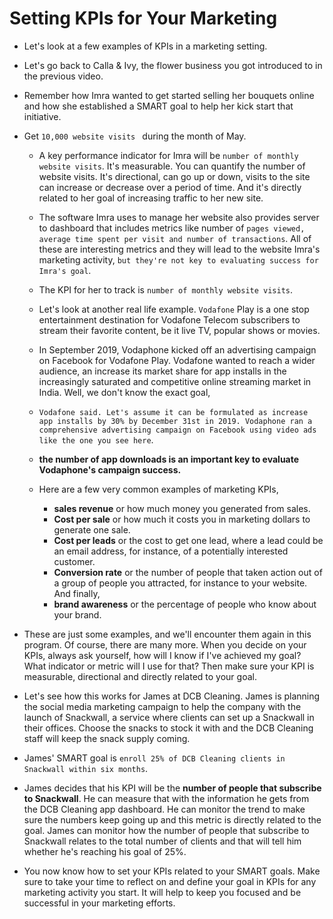 # Setting KPIs for Your Marketing

- Let's look at a few examples of KPIs in a marketing setting.
- Let's go back to Calla & Ivy, the flower business you got introduced to in the previous video.
- Remember how Imra wanted to get started selling her bouquets online and how she established a SMART goal to help her kick start that initiative.
- Get `10,000 website visits ` during the month of May.

  - A key performance indicator for Imra will be `number of monthly website visits`. It's measurable. You can quantify the number of website visits. It's directional, can go up or down, visits to the site can increase or decrease over a period of time. And it's directly related to her goal of increasing traffic to her new site.
  - The software Imra uses to manage her website also provides server to dashboard that includes metrics like number of `pages viewed, average time spent per visit and number of transactions`. All of these are interesting metrics and they will lead to the website Imra's marketing activity, `but they're not key to evaluating success for Imra's goal`.
  - The KPI for her to track is `number of monthly website visits`.

  - Let's look at another real life example. `Vodafone` Play is a one stop entertainment destination for Vodafone Telecom subscribers to stream their favorite content, be it live TV, popular shows or movies.
  - In September 2019, Vodaphone kicked off an advertising campaign on Facebook for Vodafone Play. Vodafone wanted to reach a wider audience, an increase its market share for app installs in the increasingly saturated and competitive online streaming market in India. Well, we don't know the exact goal,
  - `Vodafone said. Let's assume it can be formulated as increase app installs by 30% by December 31st in 2019. Vodaphone ran a comprehensive advertising campaign on Facebook using video ads like the one you see here`.

  - **the number of app downloads is an important key to evaluate Vodaphone's campaign success.**

  - Here are a few very common examples of marketing KPIs,
    - **sales revenue** or how much money you generated from sales.
    - **Cost per sale** or how much it costs you in marketing dollars to generate one sale.
    - **Cost per leads** or the cost to get one lead, where a lead could be an email address, for instance, of a potentially interested customer.
    - **Conversion rate** or the number of people that taken action out of a group of people you attracted, for instance to your website. And finally,
    - **brand awareness** or the percentage of people who know about your brand.

- These are just some examples, and we'll encounter them again in this program. Of course, there are many more. When you decide on your KPIs, always ask yourself, how will I know if I've achieved my goal? What indicator or metric will I use for that? Then make sure your KPI is measurable, directional and directly related to your goal.

- Let's see how this works for James at DCB Cleaning. James is planning the social media marketing campaign to help the company with the launch of Snackwall, a service where clients can set up a Snackwall in their offices. Choose the snacks to stock it with and the DCB Cleaning staff will keep the snack supply coming.
- James' SMART goal is `enroll 25% of DCB Cleaning clients in Snackwall within six months`.
- James decides that his KPI will be the **number of people that subscribe to Snackwall**. He can measure that with the information he gets from the DCB Cleaning app dashboard. He can monitor the trend to make sure the numbers keep going up and this metric is directly related to the goal. James can monitor how the number of people that subscribe to Snackwall relates to the total number of clients and that will tell him whether he's reaching his goal of 25%.

- You now know how to set your KPIs related to your SMART goals. Make sure to take your time to reflect on and define your goal in KPIs for any marketing activity you start. It will help to keep you focused and be successful in your marketing efforts.
